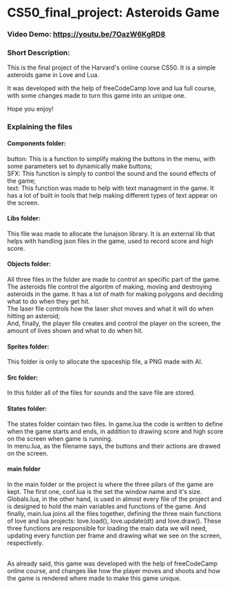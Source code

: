 # CS50_final_project: Asteroids Game
### Video Demo: https://youtu.be/7OazW6KgRD8
### Short Description:
This is the final project of the Harvard's online course CS50. It is a simple asteroids game in Love and Lua.

It was developed with the help of freeCodeCamp love and lua full course, with some changes made to turn this game into an unique one.

Hope you enjoy!

### Explaining the files

#### Components folder:
button: This is a function to simplify making the buttons in the menu, with some parameters set to dynamically make buttons;<br>
SFX: This function is simply to control the sound and the sound effects of the game;<br>
text: This function was made to help with text managment in the game. It has a lot of built in tools that help making different types of text appear on the screen.<br>

#### Libs folder:
This file was made to allocate the lunajson library. It is an external lib that helps with handling json files in the game, used to record score and high score.<br>

#### Objects folder:
All three files in the folder are made to control an specific part of the game.<br>
The asteroids file control the algoritm of making, moving and destroying asteroids in the game. It has a lot of math for making polygons and deciding what to do when they get hit.<br>
The laser file controls how the laser shot moves and what it will do when hitting an asteroid;<br>
And, finally, the player file creates and control the player on the screen, the amount of lives shown and what to do when hit.<br>

#### Sprites folder:
This folder is only to allocate the spaceship file, a PNG made with AI.<br>

#### Src folder:
In this folder all of the files for sounds and the save file are stored.<br>

#### States folder:
The states folder cointain two files. In game.lua the code is written to define when the game starts and ends, in addition to drawing score and high score on the screen when game is running.<br>
In menu.lua, as the filename says, the buttons and their actions are drawed on the screen.<br>

#### main folder
In the main folder or the project is where the three pilars of the game are kept. The first one, conf.lua is the set the window name and it's size. Globals.lua, in the other hand, is used in almost every file of the project and is designed to hold the main variables and functions of the game. And finally, main.lua joins all the files together, defining the three main functions of love and lua projects: love.load(), love.update(dt) and love.draw(). These three functions are responsible for loading the main data we will need, updating every function per frame and drawing what we see on the screen, respectively.<br>

<br>As already said, this game was developed with the help of freeCodeCamp online course, and changes like how the player moves and shoots and how the game is rendered where made to make this game unique.<br>

